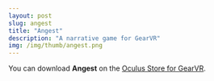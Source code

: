 ```yaml
---
layout: post
slug: angest
title: "Angest"
description: "A narrative game for GearVR"
img: /img/thumb/angest.png
---
```


You can download **Angest** on the [Oculus Store for GearVR](https://www.oculus.com/experiences/gear-vr/1199148026798440/).
